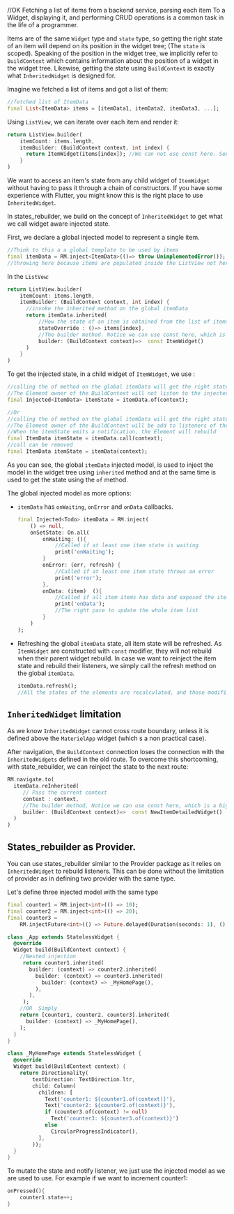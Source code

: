 //OK
Fetching a list of items from a backend service, parsing each item To a Widget, displaying it, and performing CRUD operations is a common task in the life of a programmer.

Items are of the same `Widget` type and `state` type, so getting the right state of an item will depend on its position in the widget tree; (The `state` is scoped). Speaking of the position in the widget tree, we implicitly refer to `BuildContext` which contains information about the position of a widget in the widget tree. Likewise, getting the state using `BuildContext` is exactly what `InheritedWidget` is designed for.

Imagine we fetched a list of items and got a list of them:

```dart
//fetched list of ItemData
final List<ItemData> items = [itemData1, itemData2, itemData3, ...];
```
Using `ListView`, we can iterate over each item and render it:

```dart
return ListView.builder(
    itemCount: items.length,
    itemBuilder: (BuildContext context, int index) {
      return ItemWidget(items[index]); //We can not use const here. See later for comparison
    }
)
```
We want to access an item's state from any child widget of `ItemWidget` without having to pass it through a chain of constructors. If you have some experience with Flutter, you might know this is the right place to use `InheritedWidget`.

In states_rebuilder, we build on the concept of `InheritedWidget` to get what we call widget aware injected state.

First, we declare a global injected model to represent a single item.

```dart
//Think to this a a global template to be used by items
final itemData = RM.inject<ItemData>(()=> throw UnimplementedError());
//throwing here because items are populated inside the ListView not here
```
In the `ListVew`: 

```dart
return ListView.builder(
    itemCount: items.length,
    itemBuilder: (BuildContext context, int index) {
      //invoke the inherited method on the global itemData
      return itemData.inherited(
          //How the state of an item is obtained from the list of items
          stateOverride : ()=> items[index],
          //The builder method. Notice we can use const here, which is a big performance gain
          builder: (BuildContext context)=>  const ItemWidget()
      )
    }
)
```

To get the injected state, in a child widget of `ItemWidget`, we use :

```dart
//calling the of method on the global itemData will get the right state using InheritedWidget
//The Element owner of the BuildContext will not listen to the injected model
final Injected<ItemData> itemState = itemData.of(context);

//Or 
//calling the of method on the global itemData will get the right state using InheritedWidget
//The Element owner of the BuildContext will be add to listeners of the injected model.
//When the itemState emits a notification, the Element will rebuild
final ItemData itemState = itemData.call(context);
//call can be removed
final ItemData itemState = itemData(context);

```

As you can see, the global `itemData` injected model, is used to inject the model in the widget tree using `inherited` method and at the same time is used to get the state using the `of` method.

The global injected model as more options:

* `itemData` has `onWaiting`, `onError` and `onData` callbacks.
    ```dart
    final Injected<Todo> itemData = RM.inject(
        () => null,
        onSetState: On.all(
            onWaiting: (){
                //Called if at least one item state is waiting
                print('onWaiting');
            }
            onError: (err, refresh) {
                //Called if at least one item state throws an error
                print('error');
            },
            onData: (item)  (){
                //Called if all item items has data and exposed the item state of the item emitting data
                print('onData');
                //The right pace to update the whole item list
            }
        )
    );
    ```
* Refreshing the global `itemData` state, all item state will be refreshed.
  As `ItemWidget` are constructed with `const` modifier, they will not rebuild when their parent widget rebuild.
  In case we want to reinject the item state and rebuild their listeners, we simply call the refresh method on the global `itemData`.
  ```dart
  itemData.refresh();
  //All the states of the elements are recalculated, and those modified, their auditor is notified to rebuild
  ```  

## `InheritedWidget` limitation
As we know `InheritedWidget` cannot cross route boundary, unless it is defined above the `MaterielApp` widget (which s a non practical case).

After navigation, the `BuildContext` connection loses the connection with the `InheritedWidgets` defined in the old route. To overcome this shortcoming, with state_rebuilder, we can reinject the state to the next route:

```dart
RM.navigate.to(
  itemData.reInherited(
     // Pass the current context
     context : context,
     //The builder method, Notice we can use const here, which is a big performance gain
     builder: (BuildContext context)=>  const NewItemDetailedWidget()
  )
)
```

## States_rebuilder as Provider.

You can use states_rebuilder similar to the Provider package as it relies on `InheritedWidget` to rebuild listeners. This can be done without the limitation of provider as in defining two provider with the same type.

Let's define three injected model with the same type

```dart
final counter1 = RM.inject<int>(() => 10);
final counter2 = RM.inject<int>(() => 20);
final counter3 =
    RM.injectFuture<int>(() => Future.delayed(Duration(seconds: 1), () => 30));
```

```dart
class _App extends StatelessWidget {
  @override
  Widget build(BuildContext context) {
    //Nested injection
     return counter1.inherited(
       builder: (context) => counter2.inherited(
         builder: (context) => counter3.inherited(
           builder: (context) => _MyHomePage(),
         ),
       ),
     );
    //OR  Simply
    return [counter1, counter2, counter3].inherited(
      builder: (context) => _MyHomePage(),
    );
  }
}

class _MyHomePage extends StatelessWidget {
  @override
  Widget build(BuildContext context) {
    return Directionality(
        textDirection: TextDirection.ltr,
        child: Column(
          children: [
            Text('counter1: ${counter1.of(context)}'),
            Text('counter2: ${counter2.of(context)}'),
            if (counter3.of(context) != null)
              Text('counter3: ${counter3.of(context)}')
            else
              CircularProgressIndicator(),
          ],
        ));
  }
}
```
To mutate the state and notify listener, we just use the injected model as we are used to use. For example if we want to increment counter1:

```dart
onPressed(){
    counter1.state++; 
}
```

